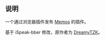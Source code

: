 ## 说明

一个通过浏览器插件发布 [Memos](https://usememos.com/) 的插件。


基于 iSpeak-bber 修改，原作者为 [DreamyTZK](https://www.antmoe.com/)。